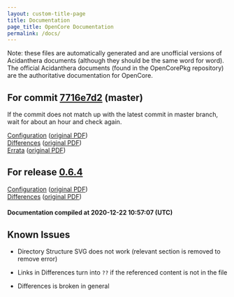 ```yaml
---
layout: custom-title-page
title: Documentation
page_title: OpenCore Documentation
permalink: /docs/
---
```

Note: these files are automatically generated and are unofficial versions of Acidanthera documents (although they should be the same word for word). The official Acidanthera documents (found in the OpenCorePkg repository) are the authoritative documentation for OpenCore.

## For commit [7716e7d2](https://github.com/acidanthera/OpenCorePkg/tree/7716e7d269d026bb2304cda66fd0bc11033a231c) (master)

If the commit does not match up with the latest commit in master branch, wait for about an hour and check again.

[Configuration](latest/Configuration.html) ([original PDF](https://github.com/acidanthera/OpenCorePkg/blob/7716e7d269d026bb2304cda66fd0bc11033a231c/Docs/Configuration.pdf))
<br>
[Differences](latest/Differences.html) ([original PDF](https://github.com/acidanthera/OpenCorePkg/blob/7716e7d269d026bb2304cda66fd0bc11033a231c/Docs/Differences/Differences.pdf))
<br>
[Errata](latest/Errata.html) ([original PDF](https://github.com/acidanthera/OpenCorePkg/blob/7716e7d269d026bb2304cda66fd0bc11033a231c/Docs/Errata/Errata.pdf))

## For release [0.6.4](https://github.com/acidanthera/OpenCorePkg/tree/0.6.4)

[Configuration](release/Configuration.html) ([original PDF](https://github.com/acidanthera/OpenCorePkg/blob/0.6.4/Docs/Configuration.pdf))
<br>
[Differences](release/Differences.html) ([original PDF](https://github.com/acidanthera/OpenCorePkg/blob/0.6.4/Docs/Differences/Differences.pdf))

#### Documentation compiled at 2020-12-22 10:57:07 (UTC)

## Known Issues

* Directory Structure SVG does not work (relevant section is removed to remove error)

* Links in Differences turn into `??` if the referenced content is not in the file

* Differences is broken in general
